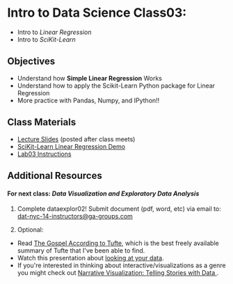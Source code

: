 Intro to Data Science Class03:
=======

- Intro to *Linear Regression*
- Intro to *SciKit-Learn*

## Objectives

* Understand how **Simple Linear Regression** Works
* Understand how to apply the Scikit-Learn Python package for Linear Regression
* More practice with Pandas, Numpy, and IPython!!

## Class Materials

* [Lecture Slides](https://github.com/gads14-nyc/fall_2014_lessons/blob/master/03_linear_regression/class03.pdf) (posted after class meets)
* [SciKit-Learn Linear Regression Demo](http://nbviewer.ipython.org/github/gads14-nyc/fall_2014_assignments/blob/master/lab03/linear_regression_demo.ipynb)
* [Lab03 Instructions](https://github.com/gads14-nyc/fall_2014_assignments/lab03/README.md)

## Additional Resources




#### For next class: *Data Visualization and Exploratory Data Analysis*

1. Complete dataexplor02! Submit document (pdf, word, etc) via email to: dat-nyc-14-instructors@ga-groups.com

2. Optional:
 * Read [The Gospel According to Tufte](http://www-personal.umich.edu/~jpboyd/eng403_chap2_tuftegospel.pdf), which is the best freely available summary of Tufte that I've been able to find.
 * Watch this presentation about [looking at your data](http://www.youtube.com/watch?v=coNDCIMH8bk).
 * If you're interested in thinking about interactive/visualizations as a genre you might check out [Narrative Visualization: Telling Stories with Data
](http://vis.stanford.edu/files/2010-Narrative-InfoVis.pdf).

